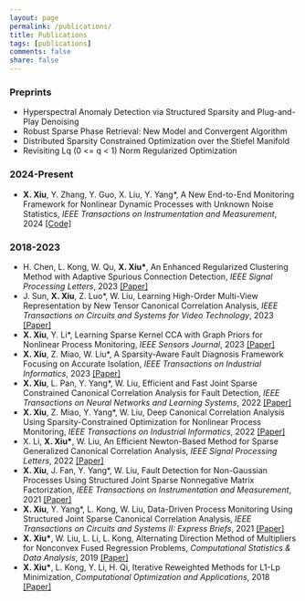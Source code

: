 ```yaml
---
layout: page
permalink: /publications/
title: Publications
tags: [publications]
comments: false
share: false
---
```


### Preprints
* Hyperspectral Anomaly Detection via Structured Sparsity and Plug-and-Play Denoising <br>
* Robust Sparse Phase Retrieval: New Model and Convergent Algorithm <br>
* Distributed Sparsity Constrained Optimization over the Stiefel Manifold <br>
* Revisiting Lq (0 <= q < 1) Norm Regularized Optimization <br>

### 2024-Present
* <b>X. Xiu</b>, Y. Zhang, Y. Guo, X. Liu, Y. Yang*, A New End-to-End Monitoring Framework for Nonlinear Dynamic Processes with Unknown Noise Statistics, <i>IEEE Transactions on Instrumentation and Measurement</i>, 2024 <a href="https://github.com/xianchaoxiu/IEEE_TIM_DRNN" class="textlink" target="_blank">[Code]</a> <br>

### 2018-2023
* H. Chen, L. Kong, W. Qu, <b>X. Xiu*</b>, An Enhanced Regularized Clustering Method with Adaptive Spurious Connection Detection, <i>IEEE Signal Processing Letters</i>, 2023 <a href="https://ieeexplore.ieee.org/document/10252040" class="textlink" target="_blank">[Paper]</a> <br>
* J. Sun, <b>X. Xiu</b>, Z. Luo*, W. Liu, Learning High-Order Multi-View Representation by New Tensor Canonical Correlation Analysis, <i>IEEE Transactions on Circuits and Systems for Video Technology</i>, 2023 <a href="https://ieeexplore.ieee.org/document/10091146" class="textlink" target="_blank">[Paper]</a> <br>
* <b>X. Xiu</b>, Y. Li*, Learning Sparse Kernel CCA with Graph Priors for Nonlinear Process Monitoring, <i>IEEE Sensors Journal</i>, 2023 <a href="https://ieeexplore.ieee.org/document/10050438" class="textlink" target="_blank">[Paper]</a> <br>
* <b>X. Xiu</b>, Z. Miao, W. Liu*, A Sparsity-Aware Fault Diagnosis Framework Focusing on Accurate Isolation, <i>IEEE Transactions on Industrial Informatics</i>, 2023 <a href="https://ieeexplore.ieee.org/document/9788040" class="textlink" target="_blank">[Paper]</a> <br>
* <b>X. Xiu</b>, L. Pan, Y. Yang*, W. Liu, Efficient and Fast Joint Sparse Constrained Canonical Correlation Analysis for Fault Detection, <i>IEEE Transactions on Neural Networks and Learning Systems</i>, 2022 <a href="https://ieeexplore.ieee.org/document/9887978" class="textlink" target="_blank">[Paper]</a> <br>
* <b>X. Xiu</b>, Z. Miao, Y. Yang*, W. Liu, Deep Canonical Correlation Analysis Using Sparsity-Constrained Optimization for Nonlinear Process Monitoring, <i>IEEE Transactions on Industrial Informatics</i>, 2022 <a href="https://ieeexplore.ieee.org/document/9583864" class="textlink" target="_blank">[Paper]</a> <br>
* X. Li, <b>X. Xiu*</b>, W. Liu, An Efficient Newton-Based Method for Sparse Generalized Canonical Correlation Analysis, <i>IEEE Signal Processing Letters</i>, 2022 <a href="https://ieeexplore.ieee.org/document/9619966" class="textlink" target="_blank">[Paper]</a> <br>
* <b>X. Xiu</b>, J. Fan, Y. Yang*, W. Liu, Fault Detection for Non-Gaussian Processes Using Structured Joint Sparse Nonnegative Matrix Factorization, <i>IEEE Transactions on Instrumentation and Measurement</i>, 2021 <a href="https://ieeexplore.ieee.org/document/9381237" class="textlink" target="_blank">[Paper]</a> <br>
* <b>X. Xiu</b>, Y. Yang*, L. Kong, W. Liu, Data-Driven Process Monitoring Using Structured Joint Sparse Canonical Correlation Analysis, <i>IEEE Transactions on Circuits and Systems II: Express Briefs</i>, 2021 <a href="https://ieeexplore.ieee.org/document/9068308" class="textlink" target="_blank">[Paper]</a> <br>
* <b>X. Xiu*</b>, W. Liu, L. Li, L. Kong, Alternating Direction Method of Multipliers for Nonconvex Fused Regression Problems, <i>Computational Statistics & Data Analysis</i>, 2019 <a href="https://www.sciencedirect.com/science/article/abs/pii/S0167947319300039" class="textlink" target="_blank">[Paper]</a> <br>
* <b>X. Xiu*</b>, L. Kong, Y. Li, H. Qi, Iterative Reweighted Methods for L1-Lp Minimization, <i>Computational Optimization and Applications</i>, 2018 <a href="https://link.springer.com/article/10.1007/s10589-017-9977-7" class="textlink" target="_blank">[Paper]</a> <br>

